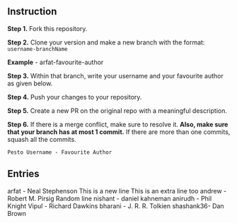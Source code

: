 ## Instruction

**Step 1.** Fork this repository.

**Step 2.** Clone your version and make a new branch with the format: `username-branchName`

**Example** - arfat-favourite-author

**Step 3.** Within that branch, write your username and your favourite author as given below.

**Step 4.** Push your changes to your repository.

**Step 5.** Create a new PR on the original repo with a meaningful description.

**Step 6.** If there is a merge conflict, make sure to resolve it. **Also, make sure that your branch has at most 1 commit.** If there are more than one commits, squash all the commits.


 `Pesto Username - Favourite Author`

## Entries

arfat - Neal Stephenson
This is a new line
This is an extra line too
andrew - Robert M. Pirsig
Random line 
nishant - daniel kahneman
anirudh - Phil Knight
Vipul - Richard Dawkins
bharani - J. R. R. Tolkien
shashank36- Dan Brown
